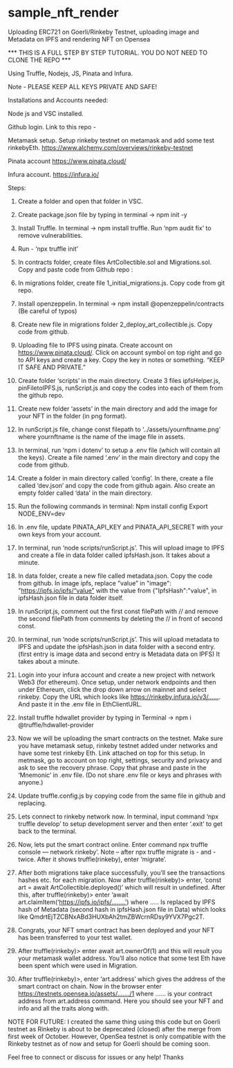 # sample_nft_render

Uploading ERC721 on Goerli/Rinkeby Testnet, uploading image and Metadata on IPFS and rendering NFT on Opensea

*** THIS IS A FULL STEP BY STEP TUTORIAL. YOU DO NOT NEED TO CLONE THE REPO ***


Using Truffle, Nodejs, JS, Pinata and Infura.

Note - PLEASE KEEP ALL KEYS PRIVATE AND SAFE!

Installations and Accounts needed:

Node js and VSC installed.

Github login. Link to this repo - 

Metamask setup. Setup rinkeby testnet on metamask and add some test rinkebyEth. 
https://www.alchemy.com/overviews/rinkeby-testnet


Pinata account
https://www.pinata.cloud/

Infura account.
https://infura.io/
 


Steps:

1. Create a folder and open that folder in VSC. 
 
2. Create package.json file by typing in terminal -> npm init -y

3. Install Truffle. In terminal -> npm install truffle.
Run ‘npm audit fix’ to remove vulnerabilities.

4. Run - ‘npx truffle init’

5. In contracts folder, create files ArtCollectible.sol and Migrations.sol. Copy and paste code from Github repo :

6. In migrations folder, create file 1_initial_migrations.js. Copy code from git repo.

7. Install openzeppelin. In terminal -> npm install @openzeppelin/contracts  
(Be careful of typos)
	

8. Create new file in migrations folder 2_deploy_art_collectible.js. Copy code from github.

9. Uploading file to IPFS using pinata. Create account on https://www.pinata.cloud/. 
Click on account symbol on top right and go to API keys and create a key. Copy the key in notes or something. “KEEP IT SAFE AND PRIVATE.”
 
10. Create folder ‘scripts’ in the main directory. Create 3 files ipfsHelper.js, pinFiletoIPFS.js, runScript.js and copy the codes into each of them from the github repo.

11. Create new folder ‘assets’ in the main directory and add the image for your NFT in the folder (in png format).

12. In runScript.js file, change const filepath to ‘../assets/yournftname.png’ where yournftname is the name of the image file in assets.


13. In terminal, run ‘npm i dotenv’ to setup a .env file (which will contain all the keys). Create a file named ‘.env’ in the main directory and copy the code from github.

14. Create a folder in main directory called ‘config’. In there, create a file called ‘dev.json’ and copy the code from github again. 
  Also create an empty folder called ‘data’ in the main directory.

15. Run the following commands in terminal:
Npm install config
Export NODE_ENV=dev

16. In .env file, update PINATA_API_KEY and PINATA_API_SECRET with your own keys from your account. 

17. In terminal, run ‘node scripts/runScript.js’. This will upload image to IPFS and create a file in data folder called ipfsHash.json. It takes about a minute.


18. In data folder, create a new file called metadata.json. Copy the code from github. In image ipfs, replace ”value” in "image": "https://ipfs.io/ipfs/“value” with the value from {"IpfsHash":"value", in ipfsHash.json file in data folder itself. 

19. In runScript.js, comment out the first const filePath with // and remove the second filePath from comments by deleting the // in front of second const.

20. In terminal, run ‘node scripts/runScript.js’. This will upload metadata to IPFS and update the ipfsHash.json in data folder with a second entry. (first entry is image data and second entry is Metadata data on IPFS) It takes about a minute.

21. Login into your infura account and create a new project with network Web3 (for ethereum).
Once setup, under network endpoints and then under Ethereum, click the drop down arrow on mainnet and select rinkeby.
Copy the URL which looks like https://rinkeby.infura.io/v3/……. 
And paste it in the .env file in EthClientURL.

22. Install truffle hdwallet provider by typing in Terminal -> npm i @truffle/hdwallet-provider

23. Now we will be uploading the smart contracts on the testnet. Make sure you have metamask setup, rinkeby testnet added under networks and have some test rinkeby Eth. Link attached on top for this setup.
In metmask, go to account on top right, settings, security and privacy and ask to see the recovery phrase. Copy that phrase and paste in the ‘Mnemonic’ in .env file. (Do not share .env file or keys and phrases with anyone.)

24. Update truffle.config.js by copying code from the same file in github and replacing. 

25. Lets connect to rinkeby network now. In terminal, input command ‘npx truffle develop’ to setup development server and then enter ‘.exit’ to get back to the terminal.

26. Now, lets put the smart contract online. Enter command npx truffle console — network rinkeby’. Note – after npx truffle migrate is - and - twice. After it shows truffle(rinkeby), enter ‘migrate’.

27. After both migrations take place successfully, you’ll see the transactions hashes etc. for each migration. Now after truffle(rinkeby)> enter, ‘const art = await ArtCollectible.deployed()’ which will result in undefined. After this, after truffle(rinkeby)> enter ‘await art.claimItem(‘https://ipfs.io/ipfs/……..’) where ….. Is replaced by IPFS hash of Metadata (second hash in ipfsHash.json file in Data) which looks like QmdrtEjTZCBNxABd3HUXbAh2tmZBWcrnRDsy9YVX7Pgc2T.

28. Congrats, your NFT smart contract has been deployed and your NFT has been transferred to your test wallet. 

29. After truffle(rinkeby)> enter await art.ownerOf(1) and this will result you your metamask wallet address. You’ll also notice that some test Eth have been spent which were used in Migration. 

30. After truffle(rinkeby)>, enter ‘art.address’ which gives the address of the smart contract on chain. Now in the browser enter https://testnets.opensea.io/assets/……./1 where …… is your contract address from art.address command. Here you should see your NFT and info and all the traits along with. 


NOTE FOR FUTURE: I created the same thing using this code but on Goerli testnet as Rinkeby is about to be deprecated (closed) after the merge from first week of October. However, OpenSea testnet is only compatible with the Rinkeby testnet as of now and setup for Goerli should be coming soon.


Feel free to connect or discuss for issues or any help! Thanks
